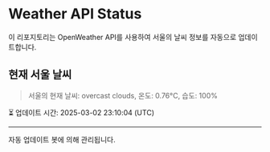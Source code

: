 
# Weather API Status

이 리포지토리는 OpenWeather API를 사용하여 서울의 날씨 정보를 자동으로 업데이트합니다.

## 현재 서울 날씨
> 서울의 현재 날씨: overcast clouds, 온도: 0.76°C, 습도: 100%

⏳ 업데이트 시간: 2025-03-02 23:10:04 (UTC)

---
자동 업데이트 봇에 의해 관리됩니다.

